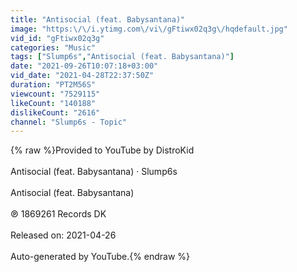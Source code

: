 ```yaml
---
title: "Antisocial (feat. Babysantana)"
image: "https:\/\/i.ytimg.com\/vi\/gFtiwx02q3g\/hqdefault.jpg"
vid_id: "gFtiwx02q3g"
categories: "Music"
tags: ["Slump6s","Antisocial (feat. Babysantana)"]
date: "2021-09-26T10:07:18+03:00"
vid_date: "2021-04-28T22:37:50Z"
duration: "PT2M56S"
viewcount: "7529115"
likeCount: "140188"
dislikeCount: "2616"
channel: "Slump6s - Topic"
---
```

{% raw %}Provided to YouTube by DistroKid<br /><br />Antisocial (feat. Babysantana) · Slump6s<br /><br />Antisocial (feat. Babysantana)<br /><br />℗ 1869261 Records DK<br /><br />Released on: 2021-04-26<br /><br />Auto-generated by YouTube.{% endraw %}
